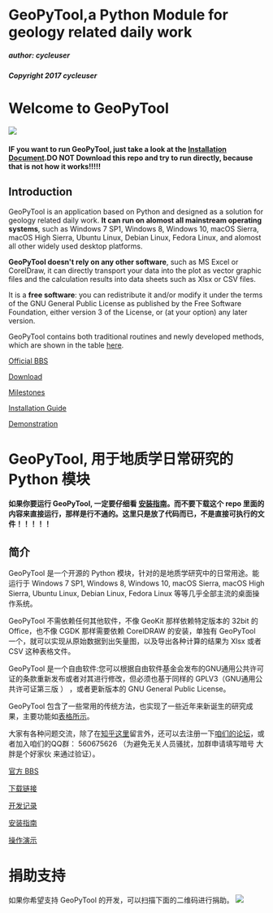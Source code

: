 # GeoPyTool,a Python Module for geology related daily work


##### author: cycleuser
##### Copyright 2017 cycleuser


# Welcome to GeoPyTool
![](https://github.com/GeoPyTool/GeoPyTool/blob/master/images/GeoPyToolNewPic.jpg?raw=true)


#### IF you want to run GeoPyTool, just take a look at the [Installation Document](http://geopytool.com/installation.html).DO NOT Download this repo and try to run directly, because that is not how it works!!!!!




## Introduction


GeoPyTool is an application based on Python and designed as a solution for geology related daily work. **It can run on alomost all mainstream operating systems**, such as Windows 7 SP1, Windows 8, Windows 10, macOS Sierra, macOS High Sierra, Ubuntu Linux, Debian Linux, Fedora Linux, and alomost all other widely used desktop platforms.

**GeoPyTool doesn't rely on any other software**, such as MS Excel or CorelDraw, it can directly transport your data into the plot as vector graphic files and the calculation results into data sheets such as Xlsx or CSV files.


It is a **free software**: you can redistribute it and/or modify it under the terms of the GNU General Public License as published by the Free Software Foundation, either version 3 of the License, or (at your option) any later version.

GeoPyTool contains both traditional routines and newly developed methods, which are shown in the table [here](http://geopytool.com/functions.html).

[Official BBS](https://github.com/GeoPyTool/GeoPyTool/issues)

[Download](http://geopytool.com/download.html)

[Milestones](http://geopytool.com/milestones.html)

[Installation Guide](http://geopytool.com/installation.html)


[Demonstration](http://geopytool.com/demonstration.html)

# GeoPyTool, 用于地质学日常研究的 Python 模块


#### 如果你要运行 GeoPyTool, 一定要仔细看 [安装指南](http://geopytool.com/an-zhuang-zhi-nan.html)。而不要下载这个 repo 里面的内容来直接运行，那样是行不通的。这里只是放了代码而已，不是直接可执行的文件！！！！！




## 简介


GeoPyTool 是一个开源的 Python 模块，针对的是地质学研究中的日常用途。能运行于 Windows 7 SP1, Windows 8, Windows 10, macOS Sierra, macOS High Sierra, Ubuntu Linux, Debian Linux, Fedora Linux 等等几乎全部主流的桌面操作系统。

GeoPyTool 不需依赖任何其他软件，不像 GeoKit 那样依赖特定版本的 32bit 的 Office，也不像 CGDK 那样需要依赖 CorelDRAW 的安装，单独有 GeoPyTool 一个，就可以实现从原始数据到出矢量图，以及导出各种计算的结果为 Xlsx 或者 CSV 这种表格文件。

GeoPyTool 是一个自由软件:您可以根据自由软件基金会发布的GNU通用公共许可证的条款重新发布或者对其进行修改，但必须也基于同样的 GPLV3（GNU通用公共许可证第三版 ） ，或者更新版本的 GNU General Public License。

GeoPyTool 包含了一些常用的传统方法，也实现了一些近年来新诞生的研究成果，主要功能如[表格所示](http://geopytool.com/gong-neng-lie-biao.html)。

大家有各种问题交流，除了在[知乎这里](https://zhuanlan.zhihu.com/p/30651165?group_id=910460052293672960)留言外，还可以去注册一下[咱们的论坛](bbs.geopython.com)，或者加入咱们的QQ群： 560675626 （为避免无关人员骚扰，加群申请填写暗号 大胖是个好家伙 来通过验证）。


[官方 BBS](https://github.com/GeoPyTool/GeoPyTool/issues)

[下载链接](http://geopytool.com/download.html)

[开发记录](http://geopytool.com/kai-fa-ji-lu.html)

[安装指南](http://geopytool.com/an-zhuang-zhi-nan.html)

[操作演示](http://geopytool.com/yan-shi-shi-pin.html)



# 捐助支持

如果你希望支持 GeoPyTool 的开发，可以扫描下面的二维码进行捐助。
![](https://raw.githubusercontent.com/chinageology/GeoPyTool/master/img/WeChatQrCode.png)


